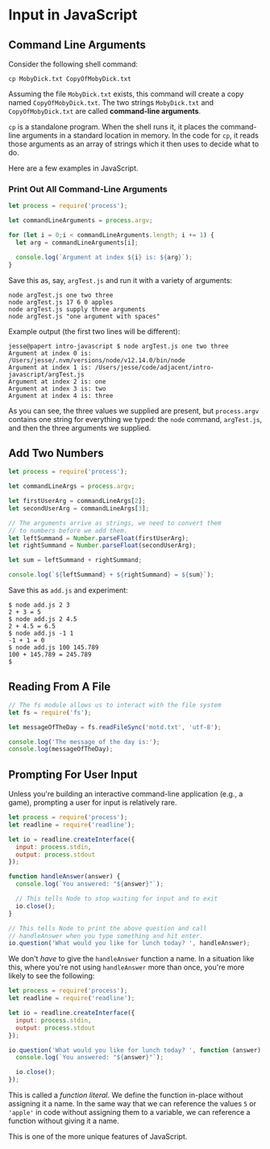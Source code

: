 # Input in JavaScript

## Command Line Arguments

Consider the following shell command:

```console
cp MobyDick.txt CopyOfMobyDick.txt
```

Assuming the file `MobyDick.txt` exists, this command will create a copy named `CopyOfMobyDick.txt`. The two strings `MobyDick.txt` and `CopyOfMobyDick.txt` are called **command-line arguments**.

`cp` is a standalone program. When the shell runs it, it places the command-line arguments in a standard location in memory. In the code for `cp`, it reads those arguments as an array of strings which it then uses to decide what to do.

Here are a few examples in JavaScript.

### Print Out All Command-Line Arguments

```javascript
let process = require('process');

let commandLineArguments = process.argv;

for (let i = 0;i < commandLineArguments.length; i += 1) {
  let arg = commandLineArguments[i];

  console.log(`Argument at index ${i} is: ${arg}`);
}
```

Save this as, say, `argTest.js` and run it with a variety of arguments:

```console
node argTest.js one two three
node argTest.js 17 6 0 apples
node argTest.js supply three arguments
node argTest.js "one argument with spaces"
```

Example output (the first two lines will be different):

```shell
jesse@papert intro-javascript $ node argTest.js one two three
Argument at index 0 is: /Users/jesse/.nvm/versions/node/v12.14.0/bin/node
Argument at index 1 is: /Users/jesse/code/adjacent/intro-javascript/argTest.js
Argument at index 2 is: one
Argument at index 3 is: two
Argument at index 4 is: three
```

As you can see, the three values we supplied are present, but `process.argv` contains one string for everything we typed: the `node` command, `argTest.js`, and then the three arguments we supplied.

## Add Two Numbers

```javascript
let process = require('process');

let commandLineArgs = process.argv;

let firstUserArg = commandLineArgs[2];
let secondUserArg = commandLineArgs[3];

// The arguments arrive as strings, we need to convert them
// to numbers before we add them.
let leftSummand = Number.parseFloat(firstUserArg);
let rightSummand = Number.parseFloat(secondUserArg);

let sum = leftSummand + rightSummand;

console.log(`${leftSummand} + ${rightSummand} = ${sum}`);
```

Save this as `add.js` and experiment:

```console
$ node add.js 2 3
2 + 3 = 5
$ node add.js 2 4.5
2 + 4.5 = 6.5
$ node add.js -1 1
-1 + 1 = 0
$ node add.js 100 145.789
100 + 145.789 = 245.789
$
```

## Reading From A File

```javascript
// The fs module allows us to interact with the file system
let fs = require('fs');

let messageOfTheDay = fs.readFileSync('motd.txt', 'utf-8');

console.log('The message of the day is:');
console.log(messageOfTheDay);
```

## Prompting For User Input

Unless you're building an interactive command-line application (e.g., a game), prompting a user for input is relatively rare.

```javascript
let process = require('process');
let readline = require('readline');

let io = readline.createInterface({
  input: process.stdin,
  output: process.stdout
});

function handleAnswer(answer) {
  console.log(`You answered: "${answer}"`);

  // This tells Node to stop waiting for input and to exit
  io.close();
}

// This tells Node to print the above question and call
// handleAnswer when you type something and hit enter.
io.question('What would you like for lunch today? ', handleAnswer);
```

We don't *have* to give the `handleAnswer` function a name. In a situation like this, where you're not using `handleAnswer` more than once, you're more likely to see the following:

```javascript
let process = require('process');
let readline = require('readline');

let io = readline.createInterface({
  input: process.stdin,
  output: process.stdout
});

io.question('What would you like for lunch today? ', function (answer) {
  console.log(`You answered: "${answer}"`);

  io.close();
});
```

This is called a *function literal*. We define the function in-place without assigning it a name. In the same way that we can reference the values `5` or `'apple'` in code without assigning them to a variable, we can reference a function without giving it a name.

This is one of the more unique features of JavaScript.
